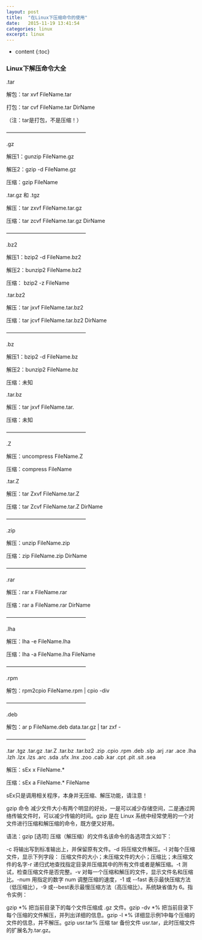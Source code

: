 ```yaml
---
layout: post
title:  "在Linux下压缩命令的使用"
date:   2015-11-19 13:41:54
categories: linux
excerpt: linux
---
```


* content
{:toc}

### Linux下解压命令大全
.tar

解包：tar xvf FileName.tar

打包：tar cvf FileName.tar DirName

（注：tar是打包，不是压缩！）

———————————————

.gz

解压1：gunzip FileName.gz

解压2：gzip -d FileName.gz

压缩：gzip FileName


.tar.gz 和 .tgz

解压：tar zxvf FileName.tar.gz

压缩：tar zcvf FileName.tar.gz DirName

———————————————

.bz2

解压1：bzip2 -d FileName.bz2

解压2：bunzip2 FileName.bz2

压缩： bzip2 -z FileName


.tar.bz2

解压：tar jxvf FileName.tar.bz2

压缩：tar jcvf FileName.tar.bz2 DirName

———————————————

.bz

解压1：bzip2 -d FileName.bz

解压2：bunzip2 FileName.bz

压缩：未知


.tar.bz

解压：tar jxvf FileName.tar.

压缩：未知

———————————————

.Z

解压：uncompress FileName.Z

压缩：compress FileName


.tar.Z

解压：tar Zxvf FileName.tar.Z

压缩：tar Zcvf FileName.tar.Z DirName

———————————————

.zip

解压：unzip FileName.zip

压缩：zip FileName.zip DirName

———————————————

.rar

解压：rar x FileName.rar

压缩：rar a FileName.rar DirName

———————————————

.lha

解压：lha -e FileName.lha

压缩：lha -a FileName.lha FileName

———————————————

.rpm

解包：rpm2cpio FileName.rpm <font>|</font> cpio -div

———————————————

.deb

解包：ar p FileName.deb data.tar.gz <font>|</font> tar zxf -

———————————————

.tar .tgz .tar.gz .tar.Z .tar.bz .tar.bz2 .zip .cpio .rpm .deb .slp .arj .rar .ace .lha .lzh .lzx .lzs .arc .sda .sfx .lnx .zoo .cab .kar .cpt .pit .sit .sea

解压：sEx x FileName.*

压缩：sEx a FileName.* FileName



sEx只是调用相关程序，本身并无压缩、解压功能，请注意！

gzip 命令
减少文件大小有两个明显的好处，一是可以减少存储空间，二是通过网络传输文件时，可以减少传输的时间。gzip 是在 Linux 系统中经常使用的一个对文件进行压缩和解压缩的命令，既方便又好用。

语法：gzip [选项] 压缩（解压缩）的文件名该命令的各选项含义如下：

-c 将输出写到标准输出上，并保留原有文件。-d 将压缩文件解压。-l 对每个压缩文件，显示下列字段：     压缩文件的大小；未压缩文件的大小；压缩比；未压缩文件的名字-r 递归式地查找指定目录并压缩其中的所有文件或者是解压缩。-t 测试，检查压缩文件是否完整。-v 对每一个压缩和解压的文件，显示文件名和压缩比。-num 用指定的数字 num 调整压缩的速度，-1 或 --fast 表示最快压缩方法（低压缩比），-9 或--best表示最慢压缩方法（高压缩比）。系统缺省值为 6。指令实例：

gzip *% 把当前目录下的每个文件压缩成 .gz 文件。gzip -dv *% 把当前目录下每个压缩的文件解压，并列出详细的信息。gzip -l *% 详细显示例1中每个压缩的文件的信息，并不解压。gzip usr.tar% 压缩 tar 备份文件 usr.tar，此时压缩文件的扩展名为.tar.gz。



